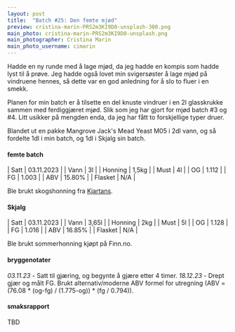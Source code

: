 ```yaml
---
layout: post
title:  "Batch #25: Den femte mjød"
preview: cristina-marin-PRS2m3KI9D0-unsplash-300.png
main_photo: cristina-marin-PRS2m3KI9D0-unsplash.png
main_photographer: Cristina Marin
main_photo_username: cimarin
---
```


Hadde en ny runde med å lage mjød, da jeg hadde en kompis som hadde lyst til å prøve.
Jeg hadde også lovet min svigersøster å lage mjød på vindruene hennes, så dette var en god anledning for å slo to fluer i en smekk.

Planen for min batch er å tilsette en del knuste vindruer i en 2l glasskrukke sammen med ferdiggjæret mjød.
Slik som jeg har gjort for mjød batch #3 og #4.
Litt usikker på mengden enda, da jeg har fått to forskjellige typer druer.

Blandet ut en pakke Mangrove Jack's Mead Yeast M05 i 2dl vann, og så fordelte 1dl i min batch, og 1dl i Skjalg sin batch.

#### femte batch

| Satt    | 03.11.2023 |
| Vann    | 3l         |
| Honning | 1,5kg      |
| Must    | 4l         |
| OG      | 1.112      |
| FG      | 1.003      |
| ABV     | 15.80%     |
| Flasket | N/A        |

Ble brukt skogshonning fra [Kjartans](https://kjartanshonning.no/).

#### Skjalg

| Satt    | 03.11.2023 |
| Vann    | 3,65l      |
| Honning | 2kg        |
| Must    | 5l         |
| OG      | 1.128      |
| FG      | 1.016      |
| ABV     | 16.85%     |
| Flasket | N/A        |

Ble brukt sommerhonning kjøpt på Finn.no.

#### bryggenotater

*03.11.23* - Satt til gjæring, og begynte å gjære etter 4 timer.
*18.12.23* - Drept gjær og målt FG. Brukt alternativ/moderne ABV formel for utregning (ABV =(76.08 * (og-fg) / (1.775-og)) * (fg / 0.794)).

#### smaksrapport

TBD
